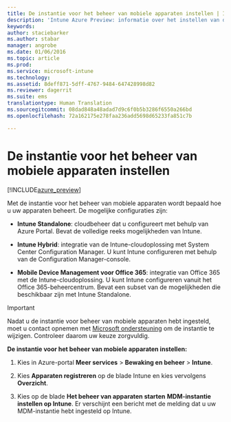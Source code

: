 ```yaml
---
title: De instantie voor het beheer van mobiele apparaten instellen | Intune Azure Preview | Microsoft Docs
description: 'Intune Azure Preview: informatie over het instellen van de instantie voor het beheer van mobiele apparaten in Intune. '
keywords: 
author: staciebarker
ms.author: stabar
manager: angrobe
ms.date: 01/06/2016
ms.topic: article
ms.prod: 
ms.service: microsoft-intune
ms.technology: 
ms.assetid: 8deff871-5dff-4767-9484-647428998d82
ms.reviewer: dagerrit
ms.suite: ems
translationtype: Human Translation
ms.sourcegitcommit: 08dad848a48adad7d9c6f0b5b3286f6550a266bd
ms.openlocfilehash: 72a162175e278faa236add5698d65233fa851c7b

---
```


# <a name="set-the-mobile-device-management-authority"></a>De instantie voor het beheer van mobiele apparaten instellen 

[!INCLUDE[azure_preview](../includes/azure_preview.md)]

Met de instantie voor het beheer van mobiele apparaten wordt bepaald hoe u uw apparaten beheert. De mogelijke configuraties zijn:

- **Intune Standalone**: cloudbeheer dat u configureert met behulp van Azure Portal. Bevat de volledige reeks mogelijkheden van Intune.

- **Intune Hybrid**: integratie van de Intune-cloudoplossing met System Center Configuration Manager. U kunt Intune configureren met behulp van de Configuration Manager-console.

- **Mobile Device Management voor Office 365**: integratie van Office 365 met de Intune-cloudoplossing. U kunt Intune configureren vanuit het Office 365-beheercentrum. Bevat een subset van de mogelijkheden die beschikbaar zijn met Intune Standalone.

>[!IMPORTANT]
>Nadat u de instantie voor beheer van mobiele apparaten hebt ingesteld, moet u contact opnemen met [Microsoft ondersteuning](https://docs.microsoft.com/intune/troubleshoot/how-to-get-support-for-microsoft-intune) om de instantie te wijzigen. Controleer daarom uw keuze zorgvuldig.

**De instantie voor het beheer van mobiele apparaten instellen:**

1. Kies in Azure-portal **Meer services** > **Bewaking en beheer** > **Intune**.

2. Kies **Apparaten registreren** op de blade Intune en kies vervolgens **Overzicht**.

3. Kies op de blade **Het beheer van apparaten starten** **MDM-instantie instellen op Intune**. Er verschijnt een bericht met de melding dat u uw MDM-instantie hebt ingesteld op Intune.



<!--HONumber=Feb17_HO3-->


